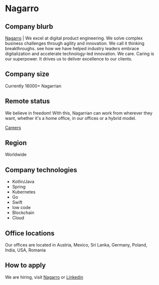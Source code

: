 # Nagarro 

## Company blurb

[Nagarro](https://www.nagarro.com/en) | We excel at digital product engineering. We solve complex business challenges through agility and innovation. We call it thinking breakthroughs. see how we have helped industry leaders embrace digitalization and accelerate technology-led innovation. We care. Caring is our superpower.
It drives us to deliver excellence to our clients.



## Company size

Currently 16000+ Nagarrian

## Remote status

We believe in freedom! With this, Nagarrian can work from wherever they want, whether it's a home office, in our offices or a hybrid model.

[Careers](https://www.nagarro.com/en/careers)

## Region

Worldwide

## Company technologies

- Kotlin/Java
- Spring
- Kubernetes
- Go
- Swift
- low code
- Blockchain 
- Cloud

## Office locations

Our offices are located in Austria, Mexico, Sri Lanka, Germany, Poland, India, USA, Romania

## How to apply

We are hiring, visit [Nagarro](https://www.nagarro.com/en/careers) or [Linkedin](https://www.linkedin.com/company/nagarro/)
